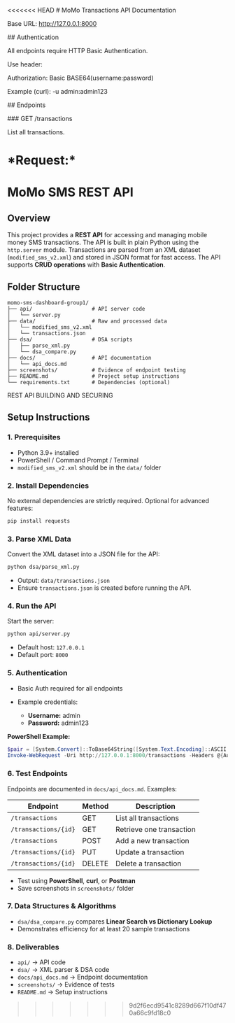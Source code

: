 <<<<<<< HEAD
\# MoMo Transactions API Documentation



Base URL: http://127.0.0.1:8000



\## Authentication

All endpoints require HTTP Basic Authentication.

Use header:

Authorization: Basic BASE64(username:password)

Example (curl): -u admin:admin123



\## Endpoints



\### GET /transactions

List all transactions.

\*Request:\*
=======

# MoMo SMS REST API

## **Overview**

This project provides a **REST API** for accessing and managing mobile money SMS transactions. The API is built in plain Python using the `http.server` module. Transactions are parsed from an XML dataset (`modified_sms_v2.xml`) and stored in JSON format for fast access. The API supports **CRUD operations** with **Basic Authentication**.



## **Folder Structure**

```
momo-sms-dashboard-group1/
├── api/                   # API server code
│   └── server.py
├── data/                  # Raw and processed data
│   └── modified_sms_v2.xml
│   └── transactions.json
├── dsa/                   # DSA scripts
│   ├── parse_xml.py
│   └── dsa_compare.py
├── docs/                  # API documentation
│   └── api_docs.md
├── screenshots/           # Evidence of endpoint testing
├── README.md              # Project setup instructions
└── requirements.txt       # Dependencies (optional)
```

REST API BUILDING AND SECURING

## **Setup Instructions**

### **1. Prerequisites**

* Python 3.9+ installed
* PowerShell / Command Prompt / Terminal
* `modified_sms_v2.xml` should be in the `data/` folder



### **2. Install Dependencies**

No external dependencies are strictly required. Optional for advanced features:

```bash
pip install requests
```



### **3. Parse XML Data**

Convert the XML dataset into a JSON file for the API:

```bash
python dsa/parse_xml.py
```

* Output: `data/transactions.json`
* Ensure `transactions.json` is created before running the API.


### **4. Run the API**

Start the server:

```bash
python api/server.py
```

* Default host: `127.0.0.1`
* Default port: `8000`



### **5. Authentication**

* Basic Auth required for all endpoints
* Example credentials:

  * **Username:** admin
  * **Password:** admin123

**PowerShell Example:**

```powershell
$pair = [System.Convert]::ToBase64String([System.Text.Encoding]::ASCII.GetBytes("admin:admin123"))
Invoke-WebRequest -Uri http://127.0.0.1:8000/transactions -Headers @{Authorization = "Basic $pair"}
```



### **6. Test Endpoints**

Endpoints are documented in `docs/api_docs.md`. Examples:

| Endpoint             | Method | Description              |
| -------------------- | ------ | ------------------------ |
| `/transactions`      | GET    | List all transactions    |
| `/transactions/{id}` | GET    | Retrieve one transaction |
| `/transactions`      | POST   | Add a new transaction    |
| `/transactions/{id}` | PUT    | Update a transaction     |
| `/transactions/{id}` | DELETE | Delete a transaction     |

* Test using **PowerShell**, **curl**, or **Postman**
* Save screenshots in `screenshots/` folder



### **7. Data Structures & Algorithms**

* `dsa/dsa_compare.py` compares **Linear Search vs Dictionary Lookup**
* Demonstrates efficiency for at least 20 sample transactions



### **8. Deliverables**

* `api/` → API code
* `dsa/` → XML parser & DSA code
* `docs/api_docs.md` → Endpoint documentation
* `screenshots/` → Evidence of tests
* `README.md` → Setup instructions



>>>>>>> 9d2f6ecd9541c8289d667f10df470a66c9fd18c0

